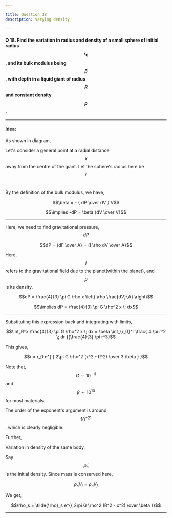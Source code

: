 ```yaml
---

title: Question 18
description: Varying density

---
```


<script src="https://cdn.mathjax.org/mathjax/latest/MathJax.js?config=TeX-AMS-MML_HTMLorMML" type="text/javascript"></script>

#### Q 18. Find the variation in radius and density of a small sphere of initial radius $$r_0$$, and its bulk modulus being $$\beta$$, with depth in a liquid giant of radius $$R$$ and constant density $$\rho$$.

---

#### Idea:

As shown in diagram, 

Let's consider a general point at a radial distance $$x$$ away from the centre of the giant. Let the sphere's radius here be $$r$$.

By the definition of the bulk modulus, we have,

$$\beta = - { dP \over dV } V$$

$$\implies -dP = \beta {dV \over V}$$

---

Here, we need to find gravitational pressure, $$dP$$

$$dP = {dF \over A} = {I \rho dV \over A}$$

Here, $$I$$ refers to the gravitational field due to the planet(within the planet), and $$\rho$$ is its density.

$$dP = \frac{4}{3} \pi G \rho x \left( \rho \frac{dV}{A} \right)$$

$$\implies dP = \frac{4}{3} \pi G \rho^2 x \; dx$$

---

Substituting this expression back and integrating with limits,

$$\int_R^x \frac{4}{3} \pi G \rho^2 x \; dx = \beta \int_{r_0}^r \frac{ 4 \pi r^2 \; dr }{\frac{4}{3} \pi r^3}$$

This gives,

$$r = r_0 e^{ { 2\pi G \rho^2 (x^2 - R^2) \over 3 \beta } }$$

Note that, $$G \sim 10^{-11}$$ and $$\beta \sim 10^{10}$$ for most materials.

The order of the exponent's argument is around $$10^{-21}$$, which is clearly negligible.

Further, 

Variation in density of the same body,

Say $$\tilde{\rho}_s$$ is the initial density. Since mass is conserved here,

$$\tilde{\rho}_s V_i = \rho_s V_f$$

We get,

$$\rho_s = \tilde{\rho}_s e^{{ 2\pi G \rho^2 (R^2 - x^2) \over \beta }}$$

---
